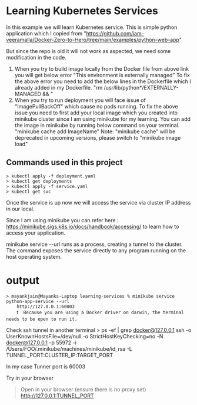 # Learning Kubernetes Services 

In this example we will learn Kubernetes service. This is simple python application which I copied from 
"https://github.com/iam-veeramalla/Docker-Zero-to-Hero/tree/main/examples/python-web-app"

But since the repo is old it will not work as aspected, we need some modification in the code.

1. When you try to build image locally from the Docker file from above link you will get below error 
    "This environment is externally managed"
    To fix the above error you need to add the below lines in the Dockerfile which I already added in my Dockerfile.
    "rm /usr/lib/python*/EXTERNALLY-MANAGED && \"
2. When you try to run deployment you will face issue of "ImagePullBackOff" which cause no pods running.
    To fix the above issue you need to first add your local image which you created into minikube cluster since I am using minikube for my learning. You can add the image in minikube by running below command on your terminal.
    "minikube cache add ImageName" 
    Note: "minikube cache" will be deprecated in upcoming versions, please switch to "minikube image load" 

## Commands used in this project 
    > kubectl apply -f deployment.yaml
    > kubectl get deployments
    > kubectl apply -f service.yaml
    > kubectl get svc

Once the service is up now we will access the service via cluster IP address in our local.

Since I am using minikube you can refer here : https://minikube.sigs.k8s.io/docs/handbook/accessing/ to learn how to access your application.

minikube service <service-name> --url runs as a process, creating a tunnel to the cluster. The command exposes the service directly to any program running on the host operating system.

# output
    > mayankjain@Mayanks-Laptop learning-services % minikube service python-app-service --url  
        http://127.0.0.1:60003
        ❗  Because you are using a Docker driver on darwin, the terminal needs to be open to run it.

Check ssh tunnel in another terminal
    > ps -ef | grep docker@127.0.0.1
      ssh -o UserKnownHostsFile=/dev/null -o StrictHostKeyChecking=no -N docker@127.0.0.1 -p 55972 -i /Users/FOO/.minikube/machines/minikube/id_rsa -L TUNNEL_PORT:CLUSTER_IP:TARGET_PORT

  
In my case Tunner port is 60003

Try in your browser
> Open in your browser (ensure there is no proxy set)
    http://127.0.0.1:TUNNEL_PORT
